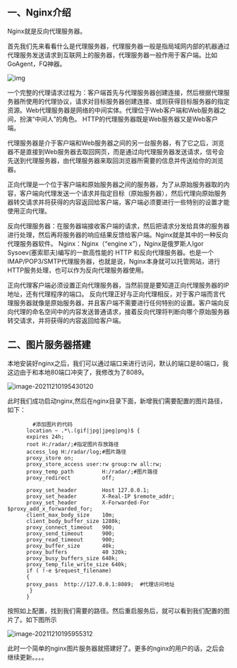 ## 一、Nginx介绍

Nginx就是反向代理服务器。

首先我们先来看看什么是代理服务器，代理服务器一般是指局域网内部的机器通过代理服务发送请求到互联网上的服务器，代理服务器一般作用于客户端。比如GoAgent，FQ神器。

![img](https://cdn.jsdelivr.net/gh/liuhuanhuan963019/blogPicture/md_photos/081121520378740.png)

一个完整的代理请求过程为：客户端首先与代理服务器创建连接，然后根据代理服务器所使用的代理协议，请求对目标服务器创建连接、或则获得目标服务器的指定资源。Web代理服务器是网络的中间实体。代理位于Web客户端和Web服务器之间，扮演“中间人”的角色。 
HTTP的代理服务器既是Web服务器又是Web客户端。

代理服务器是介于客户端和Web服务器之间的另一台服务器，有了它之后，浏览器不是直接到Web服务器去取回网页，而是通过向代理服务器发送请求，信号会先送到代理服务器，由代理服务器来取回浏览器所需要的信息并传送给你的浏览器。

正向代理是一个位于客户端和原始服务器之间的服务器，为了从原始服务器取的内容，客户端向代理发送一个请求并指定目标（原始服务器），然后代理向原始服务器转交请求并将获得的内容返回给客户端，客户端必须要进行一些特别的设置才能使用正向代理。


反向代理服务器：在服务器端接收客户端的请求，然后把请求分发给具体的服务器进行处理，然后再将服务器的响应结果反馈给客户端。Nginx就是其中的一种反向代理服务器软件。
Nginx：Nginx（“engine x”），Nginx是俄罗斯人Igor Sysoev(塞索耶夫)编写的一款高性能的 HTTP 和反向代理服务器。也是一个IMAP/POP3/SMTP代理服务器，也就是说，Nginx本身就可以托管网站，进行HTTP服务处理，也可以作为反向代理服务器使用。

正向代理客户端必须设置正向代理服务器，当然前提是要知道正向代理服务器的IP地址，还有代理程序的端口。
反向代理正好与正向代理相反，对于客户端而言代理服务器就像是原始服务器，并且客户端不需要进行任何特别的设置。客户端向反向代理的命名空间中的内容发送普通请求，接着反向代理将判断向哪个原始服务器转交请求，并将获得的内容返回给客户端。

## 二、图片服务器搭建

本地安装好nginx之后，我们可以通过端口来进行访问，默认的端口是80端口，我这边由于和本地80端口冲突了，我修改为了8089。

![image-20211210195430120](https://cdn.jsdelivr.net/gh/liuhuanhuan963019/blogPicture/md_photos/image-20211210195430120.png)

此时我们成功启动nginx,然后在nginx目录下面，新增我们需要配置的图片路径，如下：

```shell
		#添加图片的代码
      location ~ .*\.(gif|jpg|jpeg|png)$ {  
      expires 24h;  
      root H:/radar/;#指定图片存放路径  
      access_log H:/radar/log;#图片路径  
      proxy_store on;  
      proxy_store_access user:rw group:rw all:rw;  
      proxy_temp_path         H:/radar/;#图片路径  
      proxy_redirect          off;  
      
      proxy_set_header        Host 127.0.0.1;  
      proxy_set_header        X-Real-IP $remote_addr;  
      proxy_set_header        X-Forwarded-For $proxy_add_x_forwarded_for;  
      client_max_body_size    10m;  
      client_body_buffer_size 1280k;  
      proxy_connect_timeout   900;  
      proxy_send_timeout      900;  
      proxy_read_timeout      900;  
      proxy_buffer_size       40k;  
      proxy_buffers           40 320k;  
      proxy_busy_buffers_size 640k;  
      proxy_temp_file_write_size 640k;  
      if ( !-e $request_filename)  
      {  
      proxy_pass  http://127.0.0.1:8089;  #代理访问地址
       }  
      }    
```

按照如上配置，找到我们需要的路径。然后重启服务后，就可以看到我们配置的图片了。如下图所示

![image-20211210195955312](https://cdn.jsdelivr.net/gh/liuhuanhuan963019/blogPicture/md_photos/image-20211210195955312.png)

此时一个简单的nginx图片服务器就搭建好了。更多的nginx的用户的话，之后会继续更新。。。。